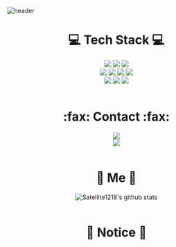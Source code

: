 ![header](https://capsule-render.vercel.app/api?type=waving&color=gradient&height=270&section=header&text=ShinWoo%20&fontSize=80&fontAlignY=42&fontColor=ffff)

<h1 align="center">💻 Tech Stack 💻</h1>

<p align="center">
  <img src="https://img.shields.io/badge/C-263235?style=flat&logo=C&logoColor=color " />
  <img src="https://img.shields.io/badge/C++-00599C?style=flat-square&logo=C%2B%2B&logoColor=white "/>
  <img src="https://img.shields.io/badge/Python-3776AB?style=flat-square&logo=python&logoColor=white "/>
  <br>
  <img src="https://img.shields.io/badge/HTML5-E34F26?style=flat-square&logo=HTML5&logoColor=white " />
  <img src="https://img.shields.io/badge/CSS3-1572B6?style=flat-square&logo=CSS3&logoColor=white "/>
  <img src="https://img.shields.io/badge/JavaScript-F7DF1E?style=flat-square&logo=javascript&logoColor=white "/>
  <img src="https://img.shields.io/badge/Unity-222324?style=flat-square&logo=unity&logoColor=white "/>
  <br>
  <img src="https://img.shields.io/badge/VisualStudio-5C2D91?style=flat-square&logo=Visual Studio&logoColor=white "/>
  <img src="https://img.shields.io/badge/VisualStudioCode-007ACC?style=flat-square&logo=Visual Studio Code&logoColor=white "/>
  <img src="https://img.shields.io/badge/Blender-EA7600?style=flat-square&logo=Blender&logoColor=white "/>
  <br><br>
</p>

<h1 align="center">:fax: Contact :fax:</h1>
<p align="center">
  <a href="mailto:lsw071218@gmail.com"><img src="https://img.shields.io/badge/-lsw071218@gmail.com-263235?style=flat&logo=Gmail&logoColor=color"/></a>
  <br>
  <a href="https://www.instagram.com/satell_07/"><img src="https://img.shields.io/badge/-@satell_07-E4405F?style=flat-square&logo=Instagram&logoColor=white"/></a>
  <br><br>
</p>

<h1 align="center">🎁 Me 🎁</h1>
<div align="center"> 

![Satellite1218's github stats](https://github-readme-stats.vercel.app/api?username=Satellite1218&show_icons=true)
<br><br>
  
</div>

<h1 align="center">📢 Notice 📢</h1>
